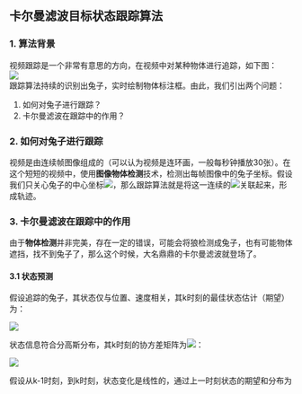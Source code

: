 ## 卡尔曼滤波目标状态跟踪算法
### 1. 算法背景
视频跟踪是一个非常有意思的方向，在视频中对某种物体进行追踪，如下图：<br>
![](http://5b0988e595225.cdn.sohucs.com/q_70,c_zoom,w_640/images/20181230/f2d382534c9b428eaa0156f1f87df7d7.gif)
<br>
跟踪算法持续的识别出兔子，实时绘制物体标注框。由此，我们引出两个问题：<br>
1. 如何对兔子进行跟踪？ <br>
2. 卡尔曼滤波在跟踪中的作用？<br>

### 2. 如何对兔子进行跟踪
视频是由连续帧图像组成的（可以认为视频是连环画，一般每秒钟播放30张）。在这个短短的视频中，使用**图像物体检测**技术，检测出每帧图像中的兔子坐标。假设我们只关心兔子的中心坐标<img src="https://latex.codecogs.com/svg.latex?\Large&space;（x,y）" />，那么跟踪算法就是将这一连续的<img src="https://latex.codecogs.com/svg.latex?\Large&space;（x,y）" />关联起来，形成轨迹。

### 3. 卡尔曼滤波在跟踪中的作用
由于**物体检测**并非完美，存在一定的错误，可能会将狼检测成兔子，也有可能物体遮挡，找不到兔子了，那么这个时候，大名鼎鼎的卡尔曼滤波就登场了。

#### 3.1 状态预测
假设追踪的兔子，其状态仅与位置、速度相关，其k时刻的最佳状态估计（期望）为：

<img src="https://latex.codecogs.com/svg.latex?\Large&space;
\widehat{x}_k=
\left[\begin{matrix} 
position \\ velocity 
\end{matrix}\right]
=\left[\begin{matrix} p_k \\ v_k 
\end{matrix}\right]" />

状态信息符合分高斯分布，其k时刻的协方差矩阵为<img src="https://latex.codecogs.com/svg.latex?\Large&space; P_k " />：

<img src="https://latex.codecogs.com/svg.latex?\Large&space;
P_k=
\left[\begin{matrix} 
\Sigma_{pp} & \Sigma_{pv} \\
\Sigma_{vp} & \Sigma_{vv} \\ 
\end{matrix}\right]" />

假设从k-1时刻，到k时刻，状态变化是线性的，通过上一时刻状态的期望和分布为